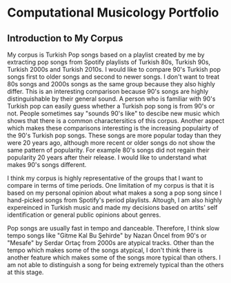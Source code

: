 # Computational Musicology Portfolio

## Introduction to My Corpus
  My corpus is Turkish Pop songs based on a playlist created by me by extracting pop songs from Spotify playlists of Turkish 80s, Turkish 90s, Turkish 2000s and Turkish 2010s. I would like to compare 90's Turkish pop songs first to older songs and second to newer songs. I don't want to treat 80s songs and 2000s songs as the same group because they also highly differ. This is an interesting comparison because 90's songs are highly distinguishable by their general sound. A person who is familiar with 90's Turkish pop can easily guess whether a Turkish pop song is from 90's or not. People sometimes say "sounds 90's like" to descibe new music which shows that there is a common charactersitics of this corpus. Another aspect which makes these comparisons interesting is the increasing populairty of the 90's Turkish pop songs. These songs are more popular today than they were 20 years ago, although more recent or older songs do not show the same pattern of popularity. For example 80's songs did not regain their popularity 20 years after their release. I would like to understand what makes 90's songs different. 
  
  I think my corpus is highly representative of the groups that I want to compare in terms of time periods. One limitation of my corpus is that it is based on my personal opinion about what makes a song a pop song since I hand-picked songs from Spotify's period playlists. Altough, I am also highly expereinced in Turkish music and made my decisions based on artits' self identification or general public opinions about genres. 
  
  Pop songs are usually fast in tempo and danceable. Therefore, I think slow tempo songs like "Gitme Kal Bu Şehirde" by Nazan Öncel from 90's or "Mesafe" by Serdar Ortaç from 2000s are atypical tracks. Other than the tempo which makes some of the songs atypical, I don't think there is another feature which makes some of the songs more typical than others. I am not able to distinguish a song for being extremely typical than the others at this stage. 
  
````
 
